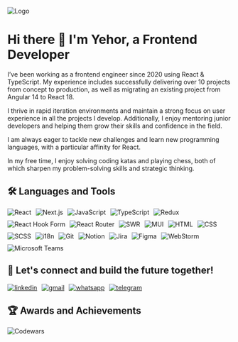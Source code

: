 
![Logo](https://media.licdn.com/dms/image/v2/D4D16AQHMpUjUlKXY9w/profile-displaybackgroundimage-shrink_350_1400/profile-displaybackgroundimage-shrink_350_1400/0/1675076582974?e=1733961600&v=beta&t=d21WY-srQW16B8orvwG1qy-R9l2nDG2AX4UoCTnH46E)

# Hi there 👋 I'm Yehor, a Frontend Developer

I’ve been working as a frontend engineer since 2020 using React & TypeScript. My experience includes successfully delivering over 10 projects from concept to production, as well as migrating an existing project from Angular 14 to React 18.

I thrive in rapid iteration environments and maintain a strong focus on user experience in all the projects I develop. Additionally, I enjoy mentoring junior developers and helping them grow their skills and confidence in the field.

I am always eager to tackle new challenges and learn new programming languages, with a particular affinity for React.

In my free time, I enjoy solving coding katas and playing chess, both of which sharpen my problem-solving skills and strategic thinking.

## 🛠 Languages and Tools

<div style="display: flex; gap: 10px; flex-wrap: wrap;">
  <img src="https://img.shields.io/badge/React-61DAFB?style=for-the-badge&logo=react&logoColor=white" alt="React" />
  <img src="https://img.shields.io/badge/Next.js-000000?style=for-the-badge&logo=next.js&logoColor=white" alt="Next.js" />
  <img src="https://img.shields.io/badge/JavaScript-F7DF1E?style=for-the-badge&logo=javascript&logoColor=black" alt="JavaScript" />
  <img src="https://img.shields.io/badge/TypeScript-3178C6?style=for-the-badge&logo=typescript&logoColor=white" alt="TypeScript" />
  <img src="https://img.shields.io/badge/Redux-764ABC?style=for-the-badge&logo=redux&logoColor=white" alt="Redux" />
  <img src="https://img.shields.io/badge/react--hook--form-EC5990?style=for-the-badge&logo=react-hook-form&logoColor=white" alt="React Hook Form" />
  <img src="https://img.shields.io/badge/React_Router-CA4245?style=for-the-badge&logo=react-router&logoColor=white" alt="React Router" />
  <img src="https://img.shields.io/badge/SWR-000000?style=for-the-badge&logo=swr&logoColor=white" alt="SWR" />
  <img src="https://img.shields.io/badge/MUI-007FFF?style=for-the-badge&logo=mui&logoColor=white" alt="MUI" />
  <img src="https://img.shields.io/badge/HTML-E34F26?style=for-the-badge&logo=html5&logoColor=white" alt="HTML" />
  <img src="https://img.shields.io/badge/CSS-1572B6?style=for-the-badge&logo=css3&logoColor=white" alt="CSS" />
  <img src="https://img.shields.io/badge/SCSS-CC6699?style=for-the-badge&logo=sass&logoColor=white" alt="SCSS" />
  <img src="https://img.shields.io/badge/i18n-26A69A?style=for-the-badge&logo=i18n&logoColor=white" alt="i18n" />
  <img src="https://img.shields.io/badge/Git-F05032?style=for-the-badge&logo=git&logoColor=white" alt="Git" />
  <img src="https://img.shields.io/badge/Notion-000000?style=for-the-badge&logo=notion&logoColor=white" alt="Notion" />
  <img src="https://img.shields.io/badge/Jira-0052CC?style=for-the-badge&logo=jira&logoColor=white" alt="Jira" />
  <img src="https://img.shields.io/badge/Figma-F24E1E?style=for-the-badge&logo=figma&logoColor=white" alt="Figma" />
  <img src="https://img.shields.io/badge/WebStorm-000000?style=for-the-badge&logo=jetbrains&logoColor=white" alt="WebStorm" />
  <img src="https://img.shields.io/badge/Teams-6264A7?style=for-the-badge&logo=microsoft-teams&logoColor=white" alt="Microsoft Teams" />
</div>

## 🔗  Let's connect and build the future together!

<div style="display: flex; gap: 10px; text-decoration: 'none'">
  <a href="https://www.linkedin.com/in/kravtsovyehor/"><img src="https://img.shields.io/badge/linkedin-0A66C2?style=for-the-badge&logo=linkedin&logoColor=white" alt="linkedin"/></a>
  <a href="mailto:kravtsovyehor@gmail.com"><img src="https://img.shields.io/badge/gmail-D14836?style=for-the-badge&logo=gmail&logoColor=white" alt="gmail"/></a>
  <a href="https://wa.me/34641320996"><img src="https://img.shields.io/badge/whatsapp-25D366?style=for-the-badge&logo=whatsapp&logoColor=white" alt="whatsapp"/></a>
  <a href="https://t.me/kravtsovyehor"><img src="https://img.shields.io/badge/telegram-2CA5E0?style=for-the-badge&logo=telegram&logoColor=white" alt="telegram"/></a>
</div>

## 🏆 Awards and Achievements

![Codewars](https://github.r2v.ch/codewars?user=kravtsovyehor&hide_clan=true&theme=gradient_midnight_puple_by_level)
